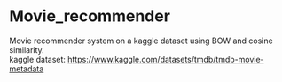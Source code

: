 # Movie_recommender
Movie recommender system on a kaggle dataset using BOW and cosine similarity.
<br>
kaggle dataset: https://www.kaggle.com/datasets/tmdb/tmdb-movie-metadata
